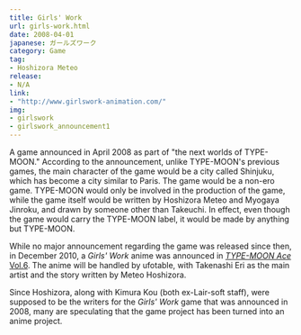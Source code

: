 ```yaml
---
title: Girls' Work
url: girls-work.html
date: 2008-04-01
japanese: ガールズワーク
category: Game
tag:
- Hoshizora Meteo
release:
- N/A
link:
- "http://www.girlswork-animation.com/"
img:
- girlswork
- girlswork_announcement1
---
```


A game announced in April 2008 as part of "the next worlds of TYPE-MOON." According to the announcement, unlike TYPE-MOON's previous games, the main character of the game would be a city called Shinjuku, which has become a city similar to Paris. The game would be a non-ero game. TYPE-MOON would only be involved in the production of the game, while the game itself would be written by Hoshizora Meteo and Myogaya Jinroku, and drawn by someone other than Takeuchi. In effect, even though the game would carry the TYPE-MOON label, it would be made by anything but TYPE-MOON.

While no major announcement regarding the game was released since then, in December 2010, a *Girls' Work* anime was announced in [*TYPE-MOON Ace* Vol.6](type-moon-ace-vol-6.html). The anime will be handled by ufotable, with Takenashi Eri as the main artist and the story written by Meteo Hoshizora.

Since Hoshizora, along with Kimura Kou (both ex-Lair-soft staff), were supposed to be the writers for the *Girls' Work* game that was announced in 2008, many are speculating that the game project has been turned into an anime project.